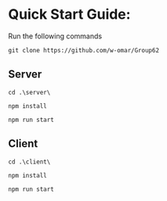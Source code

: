 
# Quick Start Guide:
Run the following commands

`git clone https://github.com/w-omar/Group62`

## Server
    cd .\server\
    
    npm install
    
    npm run start
## Client
    cd .\client\
    
    npm install
    
    npm run start
